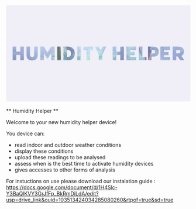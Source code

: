 ![Helper Image](<Humidity Helper.png>)

** Humidity Helper **

Welcome to your new humidity helper device!

You device can:
- read indoor and outdoor weather conditions
- display these conditions
- upload these readings to be analysed
- assess when is the best time to activate humidity devices
- gives accesses to other forms of analysis


For instuctions on use please download our instalation guide : https://docs.google.com/document/d/1H4Slc-Y3BaQlKVY3GrJfFp_BkRmDiLdA/edit?usp=drive_link&ouid=103513424034285080260&rtpof=true&sd=true 

